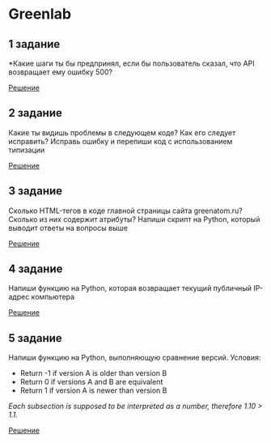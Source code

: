 # Greenlab

## 1 задание

*Какие шаги ты бы предпринял, если бы пользователь сказал, что API возвращает ему ошибку 500?

[Решение]()

## 2 задание

Какие ты видишь проблемы в следующем коде? Как его следует исправить? Исправь ошибку и перепиши код с использованием типизации

[Решение]()

## 3 задание

Сколько HTML-тегов в коде главной страницы сайта greenatom.ru? Сколько из них содержит атрибуты? Напиши скрипт на Python, который выводит ответы на вопросы выше

[Решение]()

## 4 задание

Напиши функцию на Python, которая возвращает текущий публичный IP-адрес компьютера

[Решение]()

## 5 задание

Напиши функцию на Python, выполняющую сравнение версий. Условия: 
* Return -1 if version A is older than version B 
* Return 0 if versions A and B are equivalent 
* Return 1 if version A is newer than version B 

*Each subsection is supposed to be interpreted as a number, therefore 1.10 > 1.1.*

[Решение]()
